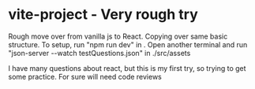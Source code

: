 # vite-project - Very rough try
Rough move over from vanilla js to React. Copying over same basic structure. 
To setup, run "npm run dev" in .
Open another terminal and run "json-server --watch testQuestions.json" in ./src/assets

I have many questions about react, but this is my first try, so trying to get some practice. 
For sure will need code reviews
